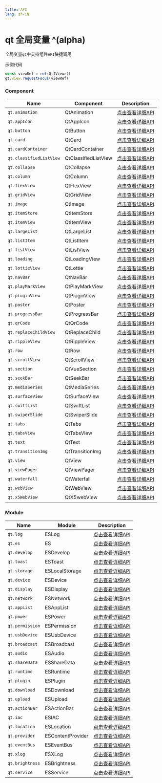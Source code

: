```yaml
---
title: API
lang: zh-CN
---
```


# qt 全局变量 ^(alpha)

全局变量`qt`中支持组件`API`快捷调用

示例代码

```ts
const viewRef = ref<QtIView>()
qt.view.requestFocus(viewRef)
```

### Component

| Name                       |    Component               | Description                                                         |
| ------------------------- | --------------------------- | ------------------------------------------------------------------- |
| `qt.animation`            |   QtAnimation               | [点击查看详细API](/zh-CN/component/animation/introduction#exposes)                 |
| `qt.appIcon`              |   QtAppIcon                 | [点击查看详细API](/zh-CN/component/app-icon#exposes)                  |
| `qt.button`               |   QtButton                  | [点击查看详细API](/zh-CN/component/button#exposes)                    |
| `qt.card`                 |   QtCard                    | [点击查看详细API](/zh-CN/component/card#exposes)                      |
| `qt.cardContainer`        |   QtCardContainer           | [点击查看详细API](/zh-CN/component/card-container#exposes)            |
| `qt.classifiedListView`   |   QtClassifiedListView      | [点击查看详细API](/zh-CN/component/classified-list-view#exposes)      |
| `qt.collapse`             |   QtCollapse                | [点击查看详细API](/zh-CN/component/collapse#exposes)                  |
| `qt.column`               |   QtColumn                  | [点击查看详细API](/zh-CN/component/column#exposes)                    |
| `qt.flexView`             |   QtFlexView                | [点击查看详细API](/zh-CN/component/flex-view#exposes)                 |
| `qt.gridView`             |   QtGridView                | [点击查看详细API](/zh-CN/component/grid-view#exposes)                 |
| `qt.image`                |   QtImage                   | [点击查看详细API](/zh-CN/component/image#exposes)                     |
| `qt.itemStore`            |   QtItemStore               | [点击查看详细API](/zh-CN/component/item-store#exposes)                |
| `qt.itemView`             |   QtItemView                | [点击查看详细API](/zh-CN/component/item-view#exposes)                 |
| `qt.largeList`            |   QtLargeList               | [点击查看详细API](/zh-CN/component/large-list#exposes)                |
| `qt.listItem`             |   QtListItem                | [点击查看详细API](/zh-CN/component/list-item#exposes)                 |
| `qt.listView`             |   QtListView                | [点击查看详细API](/zh-CN/component/list-view#exposes)                 |
| `qt.loading`              |   QtLoadingView             | [点击查看详细API](/zh-CN/component/loading#exposes)                   |
| `qt.lottieView`           |   QtLottie                  | [点击查看详细API](/zh-CN/component/lottie/introduction#exposes)                    |
| `qt.navBar`               |   QtNavBar                  | [点击查看详细API](/zh-CN/component/nav-bar#exposes)                   |
| `qt.playMarkView`         |   QtPlayMarkView            | [点击查看详细API](/zh-CN/component/play-mark-view#exposes)            |
| `qt.pluginView`           |   QtPluginView              | [点击查看详细API](/zh-CN/component/plugin-view#exposes)               |
| `qt.poster`               |   QtPoster                  | [点击查看详细API](/zh-CN/component/poster#exposes)                    |
| `qt.progressBar`          |   QtProgressBar             | [点击查看详细API](/zh-CN/component/progress-bar#exposes)              |
| `qt.qrCode`               |   QtQrCode                  | [点击查看详细API](/zh-CN/component/qr-code#exposes)                   |
| `qt.replaceChildView`     |   QtReplaceChild            | [点击查看详细API](/zh-CN/component/replace-child#exposes)             |
| `qt.rippleView`           |   QtRippleView              | [点击查看详细API](/zh-CN/component/ripple-view#exposes)               |
| `qt.row`                  |   QtRow                     | [点击查看详细API](/zh-CN/component/row#exposes)                       |
| `qt.scrollView`           |   QtScrollView              | [点击查看详细API](/zh-CN/component/scroll-view#exposes)               |
| `qt.section`              |   QtVueSection              | [点击查看详细API](/zh-CN/component/vue-section#exposes)               |
| `qt.seekBar`              |   QtSeekBar                 | [点击查看详细API](/zh-CN/component/seek-bar#exposes)                  |
| `qt.mediaSeries`          |   QtMediaSeries             | [点击查看详细API](/zh-CN/component/media-series#exposes)              |
| `qt.surfaceView`          |   QtSurfaceView             | [点击查看详细API](/zh-CN/component/surface-view#exposes)              |
| `qt.swiftList`            |   QtSwiftList               | [点击查看详细API](/zh-CN/component/swift-list#exposes)                |
| `qt.swiperSlide`          |   QtSwiperSlide             | [点击查看详细API](/zh-CN/component/swiper-slide#exposes)              |
| `qt.tabs`                 |   QtTabs                    | [点击查看详细API](/zh-CN/component/tabs#exposes)                      |
| `qt.tabsView`             |   QtTabsView                | [点击查看详细API](/zh-CN/component/tabs-view#exposes)                 |
| `qt.text`                 |   QtText                    | [点击查看详细API](/zh-CN/component/text#exposes)                      |
| `qt.transitionImg`        |   QtTransitionImg           | [点击查看详细API](/zh-CN/component/transition-img#exposes)            |
| `qt.view`                 |   QtView                    | [点击查看详细API](/zh-CN/component/view#exposes)                      |
| `qt.viewPager`            |   QtViewPager               | [点击查看详细API](/zh-CN/component/view-pager#exposes)                |
| `qt.waterfall`            |   QtWaterfall               | [点击查看详细API](/zh-CN/component/waterfall#exposes)                 |
| `qt.webView`              |   QtWebView                 | [点击查看详细API](/zh-CN/component/web-view#exposes)                  |
| `qt.x5WebView`            |   QtX5webView               | [点击查看详细API](/zh-CN/component/x5web-view#exposes)                |

### Module

| Name                      |    Module                   | Description                                                         |
| ------------------------- | --------------------------- | ------------------------------------------------------------------- |
| `qt.log`                  |   ESLog                     | [点击查看详细API](/zh-CN/module/log#exposes)                 |
| `qt.es`                   |   ES                        | [点击查看详细API](/zh-CN/module/es#exposes)                  |
| `qt.develop`              |   ESDevelop                 | [点击查看详细API](/zh-CN/module/develop#exposes)                    |
| `qt.toast`                |   ESToast                   | [点击查看详细API](/zh-CN/module/toast#exposes)                      |
| `qt.storage`              |   ESLocalStorage            | [点击查看详细API](/zh-CN/module/local-storage#exposes)            |
| `qt.device`               |   ESDevice                  | [点击查看详细API](/zh-CN/module/device#exposes)      |
| `qt.display`              |   ESDisplay                 | [点击查看详细API](/zh-CN/module/display#exposes)                  |
| `qt.network`              |   ESNetwork                 | [点击查看详细API](/zh-CN/module/network#exposes)                    |
| `qt.appList`              |   ESAppList                 | [点击查看详细API](/zh-CN/module/app-list#exposes)                 |
| `qt.power`                |   ESPower                   | [点击查看详细API](/zh-CN/module/power#exposes)                 |
| `qt.permission`           |   ESPermission              | [点击查看详细API](/zh-CN/module/permission#exposes)                 |
| `qt.usbDevice`            |   ESUsbDevice               | [点击查看详细API](/zh-CN/module/usb#exposes)                 |
| `qt.broadcast`            |   ESBroadcast               | [点击查看详细API](/zh-CN/module/broadcast#exposes)                 |
| `qt.audio`                |   ESAudio                   | [点击查看详细API](/zh-CN/module/audio#exposes)                 |
| `qt.shareData`            |   ESShareData               | [点击查看详细API](/zh-CN/module/share-data#exposes)                 |
| `qt.runtime`              |   ESRuntime                 | [点击查看详细API](/zh-CN/module/runtime#exposes)                 |
| `qt.plugin`               |   ESPlugin                  | [点击查看详细API](/zh-CN/module/plugin#exposes)                 |
| `qt.download`             |   ESDownload                | [点击查看详细API](/zh-CN/module/download#exposes)                 |
| `qt.upload`               |   ESUpload                  | [点击查看详细API](/zh-CN/module/upload#exposes)                 |
| `qt.actionBar`            |   ESActionBar               | [点击查看详细API](/zh-CN/module/action-bar#exposes)                 |
| `qt.iac`                  |   ESIAC                     | [点击查看详细API](/zh-CN/module/iac#exposes)                 |
| `qt.location`             |   ESLocation                | [点击查看详细API](/zh-CN/module/location#exposes)                 |
| `qt.provider`             |   ESContentProvider         | [点击查看详细API](/zh-CN/module/content-provider#exposes)                 |
| `qt.eventBus`             |   ESEventBus                | [点击查看详细API](/zh-CN/module/event-bus#exposes)                 |
| `qt.xlog`                 |   ESXLog                    | [点击查看详细API](/zh-CN/module/xlog#exposes)                 |
| `qt.brightness`           |   ESBrightness              | [点击查看详细API](/zh-CN/module/brightness#exposes)                 |
| `qt.service`              |   ESService                 | [点击查看详细API](/zh-CN/module/service#exposes)                 |








